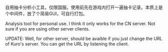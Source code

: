 自用抽卡分析小工具，仅限国服。使用前先在游戏内打开一遍抽卡记录。本质上是个中间件，放了个简易GUI，可自行打包。

Analysis tool for personal use. I think it only works for the CN server. Not sure if you are using other server clients.

UPDATE: Well, for other server, should be avaible if you just change the URL of Kuro's server. You can get the URL by listening the client.
